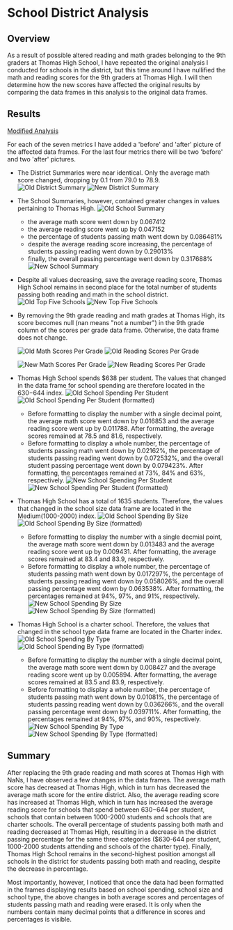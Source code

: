 # School District Analysis

## Overview
As a result of possible altered reading and math grades belonging to the 9th graders at Thomas High School, I have repeated the original analysis I conducted for schools in the district, but this time around I have nullified the math and reading scores for the 9th graders at Thomas High.  I will then determine how the new scores have affected the original results by comparing the data frames in this analysis to the original data frames.

## Results

[Modified Analysis](https://github.com/MaxV6ft4/School_District_Analysis/blob/main/PyCitySchools_Challenge.ipynb)

For each of the seven metrics I have added a 'before' and 'after' picture of the affected data frames.  For the last four metrics there will be two 'before' and two 'after' pictures.
  
- The District Summaries were near identical.  Only the average math score changed, dropping by 0.1 from 79.0 to 78.9.
  ![Old District Summary](https://github.com/MaxV6ft4/School_District_Analysis/blob/main/Screenshots/Old_District_Summary.png)
  ![New District Summary](https://github.com/MaxV6ft4/School_District_Analysis/blob/main/Screenshots/New_District_Summary.png)
  
- The School Summaries, however, contained greater changes in values pertaining to Thomas High.
  ![Old School Summary](https://github.com/MaxV6ft4/School_District_Analysis/blob/main/Screenshots/Old_Schools_Summary.png)
  - the average math score went down by 0.067412
  - the average reading score went up by 0.047152
  - the percentage of students passing math went down by 0.086481%
  - despite the average reading score increasing, the percentage of students passing reading went down by 0.29013%
  - finally, the overall passing percentage went down by 0.317688%
  ![New School Summary](https://github.com/MaxV6ft4/School_District_Analysis/blob/main/Screenshots/New_Schools_Summary.png)
  
- Despite all values decreasing, save the average reading score, Thomas High School remains in second place for the total number of students passing both reading and math in the school district.
  ![Old Top Five Schools](https://github.com/MaxV6ft4/School_District_Analysis/blob/main/Screenshots/Old_Top_Five.png)
  ![New Top Five Schools](https://github.com/MaxV6ft4/School_District_Analysis/blob/main/Screenshots/New_Top_Five.png)

- By removing the 9th grade reading and math grades at Thomas High, its score becomes null (nan means "not a number") in the 9th grade column of the scores per grade data frame.  Otherwise, the data frame does not change.

  ![Old Math Scores Per Grade](https://github.com/MaxV6ft4/School_District_Analysis/blob/main/Screenshots/Old_Math_Scores_Per_Grade.png)
  ![Old Reading Scores Per Grade](https://github.com/MaxV6ft4/School_District_Analysis/blob/main/Screenshots/Old_Reading_Scores_Per_Grade.png)

  ![New Math Scores Per Grade](https://github.com/MaxV6ft4/School_District_Analysis/blob/main/Screenshots/New_Math_Scores_Per_Grade.png)
  ![New Reading Scores Per Grade](https://github.com/MaxV6ft4/School_District_Analysis/blob/main/Screenshots/New_Reading_Scores_Per_Grade.png)

- Thomas High School spends $638 per student.  The values that changed in the data frame for school spending are therefore located in the $630-$644 index. 
  ![Old School Spending Per Student](https://github.com/MaxV6ft4/School_District_Analysis/blob/main/Screenshots/Old_School_Spending.png)
  ![Old School Spending Per Student (formatted)](https://github.com/MaxV6ft4/School_District_Analysis/blob/main/Screenshots/Old_School_Spending_Formatted_png..png)
  - Before formatting to display the number with a single decimal point, the average math score went down by 0.016853 and the average reading score went up by 0.011788.  After formatting, the average scores remained at 78.5 and 81.6, respectively.
  - Before formatting to display a whole number, the percentage of students passing math went down by 0.02162%, the percentage of students passing reading went down by 0.072532%, and the overall student passing percentage went down by 0.079423%.  After formatting, the percentages remained at 73%, 84% and 63%, respectively.
  ![New School Spending Per Student](https://github.com/MaxV6ft4/School_District_Analysis/blob/main/Screenshots/New_School_Spending.png)
  ![New School Spending Per Student (formatted)](https://github.com/MaxV6ft4/School_District_Analysis/blob/main/Screenshots/New_School_Spending_Formatted.png)
  
- Thomas High School has a total of 1635 students.  Therefore, the values that changed in the school size data frame are located in the Medium(1000-2000) index.
  ![Old School Spending By Size](https://github.com/MaxV6ft4/School_District_Analysis/blob/main/Screenshots/Old_School_Size.png)
  ![Old School Spending By Size (formatted)](https://github.com/MaxV6ft4/School_District_Analysis/blob/main/Screenshots/Old_School_Size_Formatted.png)
  - Before formatting to display the number with a single decmial point, the average math score went down by 0.013483 and the average reading score went up by 0.009431.  After formatting, the average scores remained at 83.4 and 83.9, respectively.
  - Before formatting to display a whole number, the percentage of students passing math went down by 0.017297%, the percentage of students passing reading went down by 0.058026%, and the overall passing percentage went down by 0.063538%.  After formatting, the percentages remained at 94%, 97%, and 91%, respectively.
  ![New School Spending By Size](https://github.com/MaxV6ft4/School_District_Analysis/blob/main/Screenshots/New_School_Size.png)
  ![New School Spending By Size (formatted)](https://github.com/MaxV6ft4/School_District_Analysis/blob/main/Screenshots/New_School_Size_Formatted.png)

- Thomas High School is a charter school.  Therefore, the values that changed in the school type data frame are located in the Charter index.
  ![Old School Spending By Type](https://github.com/MaxV6ft4/School_District_Analysis/blob/main/Screenshots/Old_Schools_Type.png)
  ![Old School Spending By Type (formatted)](https://github.com/MaxV6ft4/School_District_Analysis/blob/main/Screenshots/Old_Schools_Type_Formatted.png)
  - Before formatting to display the number with a single decimal point, the average math score went down by 0.008427 and the average reading score went up by 0.005894.  After formatting, the average scores remained at 83.5 and 83.9, respectively.
  - Before formatting to display a whole number, the percentage of students passing math went down by 0.01081%, the percentage of students passing reading went down by 0.036266%, and the overall passing percentage went down by 0.039711%.  After formatting, the percentages remained at 94%, 97%, and 90%, respectively.
  ![New School Spending By Type](https://github.com/MaxV6ft4/School_District_Analysis/blob/main/Screenshots/New_Schools_Type.png)
  ![New School Spending By Type (formatted)](https://github.com/MaxV6ft4/School_District_Analysis/blob/main/Screenshots/New_Schools_Type_Formatted.png)
  
  
  

## Summary
After replacing the 9th grade reading and math scores at Thomas High with NaNs, I have observed a few changes in the data frames.  The average math score has decreased at Thomas High, which in turn has decreased the average math score for the entire district.  Also, the average reading score has increased at Thomas High, which in turn has increased the average reading score for schools that spend between $630-$644 per student, schools that contain between 1000-2000 students and schools that are charter schools. The overall percentage of students passing both math and reading decreased at Thomas High, resulting in a decrease in the district passing percentage for the same three categories ($630-644 per student, 1000-2000 students attending and schools of the charter type).  Finally, Thomas High School remains in the second-highest position amongst all schools in the district for students passing both math and reading, despite the decrease in percentage.

Most importantly, however, I noticed that once the data had been formatted in the frames displaying results based on school spending, school size and school type, the above changes in both average scores and percentages of students passing math and reading were erased.  It is only when the numbers contain many decimal points that a difference in scores and percentages is visible.
